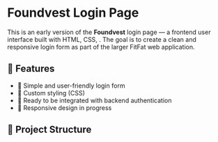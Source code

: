# Foundvest Login Page

This is an early version of the **Foundvest** login page — a frontend user interface built with HTML, CSS, . The goal is to create a clean and responsive login form as part of the larger FitFat web application.

## 🚀 Features

- 📄 Simple and user-friendly login form
- 🎨 Custom styling (CSS)
- 🧱 Ready to be integrated with backend authentication
- 🔄 Responsive design in progress

## 📁 Project Structure

